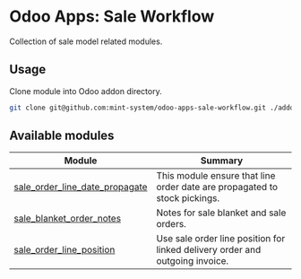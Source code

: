 # Odoo Apps: Sale Workflow

Collection of sale model related modules.

## Usage

Clone module into Odoo addon directory.

```bash
git clone git@github.com:mint-system/odoo-apps-sale-workflow.git ./addons/sale_workflow
```

## Available modules

| Module                                                            | Summary                                                                      |
| ----------------------------------------------------------------- | ---------------------------------------------------------------------------- |
| [sale_order_line_date_propagate](sale_order_line_date_propagate/) | This module ensure that line order date are propagated to stock pickings.    |
| [sale_blanket_order_notes](sale_blanket_order_notes/)             | Notes for sale blanket and sale orders.                                      |
| [sale_order_line_position](sale_order_line_position/)             | Use sale order line position for linked delivery order and outgoing invoice. |
